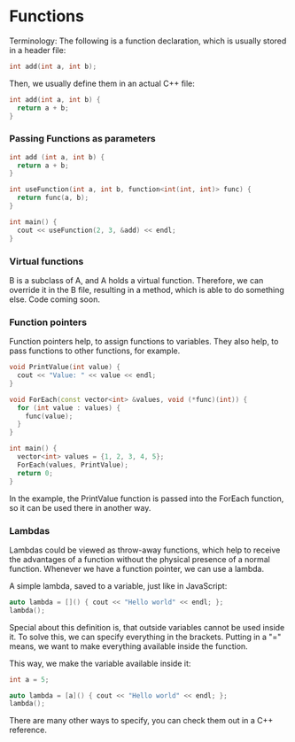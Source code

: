 # Functions

Terminology: 
The following is a function declaration, which is usually stored in a header file: 

```cpp 
int add(int a, int b); 
```
Then, we usually define them in an actual C++ file: 
```cpp
int add(int a, int b) {
  return a + b; 
}
```


### Passing Functions as parameters 

```cpp
int add (int a, int b) {
  return a + b; 
}

int useFunction(int a, int b, function<int(int, int)> func) {
  return func(a, b); 
}

int main() {
  cout << useFunction(2, 3, &add) << endl; 
}
```

### Virtual functions

B is a subclass of A, and A holds a virtual function. Therefore, we can override it in the B file, resulting in a method, which is able to do something else. 
Code coming soon. 


### Function pointers 

Function pointers help, to assign functions to variables. They also help, to pass functions to other functions, for example. 


```cpp 
void PrintValue(int value) {
  cout << "Value: " << value << endl;
}

void ForEach(const vector<int> &values, void (*func)(int)) {
  for (int value : values) {
    func(value);
  }
}

int main() {
  vector<int> values = {1, 2, 3, 4, 5};
  ForEach(values, PrintValue);
  return 0;
}
```
In the example, the PrintValue function is passed into the ForEach function, so it can be used there in another way. 

### Lambdas 

Lambdas could be viewed as throw-away functions, which help to receive the advantages of a function without the physical presence of a normal function. 
Whenever we have a function pointer, we can use a lambda. 

A simple lambda, saved to a variable, just like in JavaScript: 

```cpp
auto lambda = []() { cout << "Hello world" << endl; };
lambda(); 
```
Special about this definition is, that outside variables cannot be used inside it. To solve this, we can specify everything in the brackets. 
Putting in a "=" means, we want to make everything available inside the function. 

This way, we make the variable available inside it: 
```cpp
int a = 5; 

auto lambda = [a]() { cout << "Hello world" << endl; };
lambda(); 
```

There are many other ways to specify, you can check them out in a C++ reference. 
